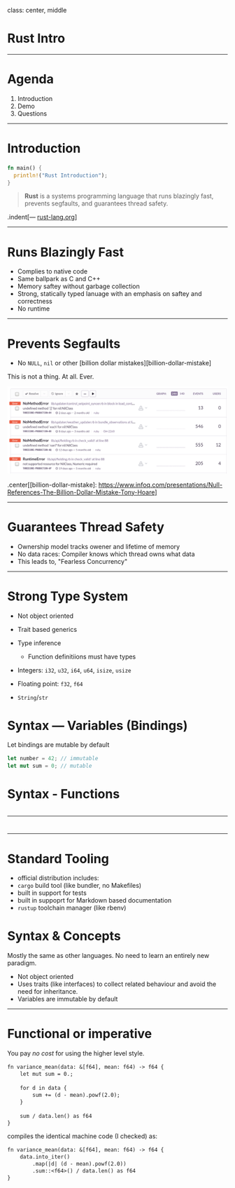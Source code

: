class: center, middle

# Rust Intro

---

# Agenda

1. Introduction
2. Demo
3. Questions

---

# Introduction

```rust
fn main() {
  println!("Rust Introduction");
}
```

> **Rust** is a systems programming language that runs blazingly fast, prevents segfaults, and guarantees thread safety. 

.indent[— [rust-lang.org](https://www.rust-lang.org/)]

---

# Runs Blazingly Fast

* Complies to native code
* Same ballpark as C and C++
* Memory saftey without garbage collection
* Strong, statically typed lanuage with an emphasis on saftey and correctness
* No runtime

---

# Prevents Segfaults

* No `NULL`, `nil` or other [billion dollar mistakes][billion-dollar-mistake]

This is not a thing. At all. Ever.

![undefined method for nil:NilClass](images/undefined-method-nil.png)

.center[[billion-dollar-mistake]: https://www.infoq.com/presentations/Null-References-The-Billion-Dollar-Mistake-Tony-Hoare]

---

# Guarantees Thread Safety

* Ownership model tracks owener and lifetime of memory
* No data races: Compiler knows which thread owns what data
* This leads to, "Fearless Concurrency"

---

# Strong Type System

* Not object oriented
* Trait based generics
* Type inference
  * Function definitiions must have types

* Integers: `i32`, `u32`, `i64`, `u64`, `isize`, `usize`
* Floating point: `f32`, `f64`
* `String`/`str`

# Syntax — Variables (Bindings)

Let bindings are mutable by default

```rust
let number = 42; // immutable
let mut sum = 0; // mutable
```

# Syntax - Functions

```rust
```



---

# 

---

# Standard Tooling

* official distribution includes:
* `cargo` build tool (like bundler, no Makefiles)
* built in support for tests
* built in suppoprt for Markdown based documentation
* `rustup` toolchain manager (like rbenv)

# Syntax & Concepts

Mostly the same as other languages. No need to learn an entirely new paradigm.

* Not object oriented
* Uses traits (like interfaces) to collect related behaviour and avoid the need for inheritance.
* Variables are immutable by default

---

# Functional or imperative

You pay _no cost_ for using the higher level style.

```rust,skt-var-mean
fn variance_mean(data: &[f64], mean: f64) -> f64 {
    let mut sum = 0.;

    for d in data {
        sum += (d - mean).powf(2.0);
    }

    sum / data.len() as f64
}
```

compiles the identical machine code (I checked) as:

```rust,skt-var-mean
fn variance_mean(data: &[f64], mean: f64) -> f64 {
    data.into_iter()
        .map(|d| (d - mean).powf(2.0))
        .sum::<f64>() / data.len() as f64
}
```


